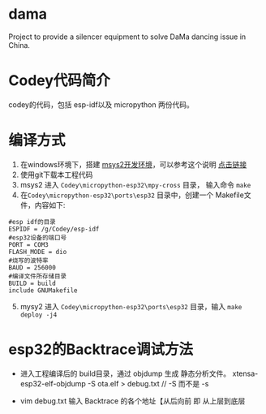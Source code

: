 dama
====

Project to provide a silencer equipment to solve DaMa dancing issue in China.
# Codey代码简介

codey的代码，包括 esp-idf以及 micropython 两份代码。


# 编译方式

1. 在windows环境下，搭建 [msys2开发环境](https://esp-idf.readthedocs.io/en/latest/get-started/windows-setup.html)，可以参考这个说明 [点击链接](https://github.com/YanMinge/esp_project)
2. 使用git下载本工程代码
3. msys2 进入 `Codey\micropython-esp32\mpy-cross` 目录， 输入命令 `make`
4. 在`Codey\micropython-esp32\ports\esp32` 目录中，创建一个 Makefile文件，内容如下:
```
#esp idf的目录
ESPIDF = /g/Codey/esp-idf
#esp32设备的端口号
PORT = COM3
FLASH_MODE = dio
#烧写的波特率
BAUD = 256000
#编译文件所存储目录
BUILD = build
include GNUMakefile
```
5. mysy2 进入 `Codey\micropython-esp32\ports\esp32` 目录，输入 `make deploy -j4`

# esp32的Backtrace调试方法

- 进入工程编译后的 build目录，通过 objdump 生成 静态分析文件。
xtensa-esp32-elf-objdump -S ota.elf > debug.txt // -S 而不是 -s

- vim debug.txt 输入 Backtrace 的各个地址【从后向前 即 从上层到底层

